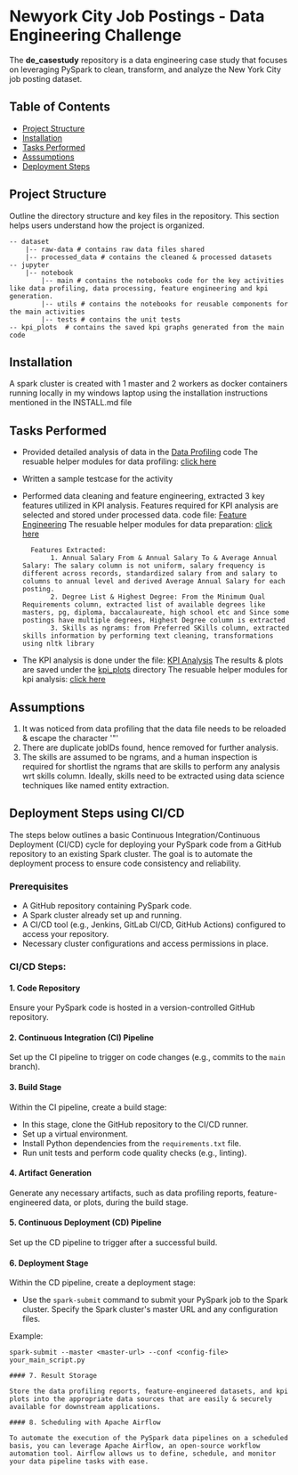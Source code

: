 # Newyork City Job Postings - Data Engineering Challenge

The **de_casestudy** repository is a data engineering case study that focuses on leveraging PySpark to clean, transform, and analyze the New York City job posting dataset.

## Table of Contents

- [Project Structure](#project-structure)
- [Installation](#installation)
- [Tasks Performed](#tasks)
- [Asssumptions](#assumptions)
- [Deployment Steps](#deployment)

<a name="project-structure"></a>
## Project Structure

Outline the directory structure and key files in the repository. This section helps users understand how the project is organized.

	-- dataset
		|-- raw-data # contains raw data files shared
		|-- processed_data # contains the cleaned & processed datasets
	-- jupyter
		|-- notebook
			|-- main # contains the notebooks code for the key activities like data profiling, data processing, feature engineering and kpi generation.
			|-- utils # contains the notebooks for reusable components for the main activities
			|-- tests # contains the unit tests
	-- kpi_plots  # contains the saved kpi graphs generated from the main code 


<a name="installation"></a>
## Installation

A spark cluster is created with 1 master and 2 workers as docker containers running locally in my windows laptop using the installation instructions mentioned in the INSTALL.md file

<a name="tasks"></a>
## Tasks Performed

- Provided detailed analysis of data in the [Data Profiling](https://github.com/iampraveenvemula/de_casestudy/blob/main/jupyter/notebook/main/1.data_profiling.ipynb) code
	The resuable helper modules for data profiling: [click here](https://github.com/iampraveenvemula/de_casestudy/blob/main/jupyter/notebook/utils/profiling_utils.ipynb)
- Written a sample testcase for the activity 
- Performed data cleaning and feature engineering, extracted 3 key features utilized in KPI analysis. 
	Features required for KPI analysis are selected and stored under processed data. 
	code file: [Feature Engineering](https://github.com/iampraveenvemula/de_casestudy/blob/main/jupyter/notebook/main/2.data_preprocessing_feature_extraction.ipynb)
	The resuable helper modules for data preparation: [click here](https://github.com/iampraveenvemula/de_casestudy/blob/main/jupyter/notebook/utils/prep_utils.ipynb)

		Features Extracted:
			 1. Annual Salary From & Annual Salary To & Average Annual Salary: The salary column is not uniform, salary frequency is different across records, standardized salary from and salary to columns to annual level and derived Average Annual Salary for each posting.
			 2. Degree List & Highest Degree: From the Minimum Qual Requirements column, extracted list of available degrees like masters, pg, diploma, baccalaureate, high school etc and Since some postings have multiple degrees, Highest Degree column is extracted
			 3. Skills as ngrams: from Preferred SKills column, extracted skills information by performing text cleaning, transformations using nltk library


- The KPI analysis is done under the file: [KPI Analysis](https://github.com/iampraveenvemula/de_casestudy/blob/main/jupyter/notebook/main/3.kpi_analysis.ipynb)
  The results & plots are saved under the [kpi_plots](https://github.com/iampraveenvemula/de_casestudy/tree/main/kpi_plots) directory
  The resuable helper modules for kpi analysis: [click here](https://github.com/iampraveenvemula/de_casestudy/blob/main/jupyter/notebook/utils/kpi_utils.ipynb)
  
<a name="assumptions"></a>
## Assumptions

1. It was noticed from data profiling that the data file needs to be reloaded & escape the character '"'
2. There are duplicate jobIDs found, hence removed for further analysis.
3. The skills are assumed to be ngrams, and a human inspection is required for shortlist the ngrams that are skills to perform any analysis wrt skills column. Ideally, skills need to be extracted using data science techniques like named entity extraction.

<a name="deployment"></a>
## Deployment Steps using CI/CD

The steps below outlines a basic Continuous Integration/Continuous Deployment (CI/CD) cycle for deploying your PySpark code from a GitHub repository to an existing Spark cluster. The goal is to automate the deployment process to ensure code consistency and reliability.

### Prerequisites

- A GitHub repository containing PySpark code.
- A Spark cluster already set up and running.
- A CI/CD tool (e.g., Jenkins, GitLab CI/CD, GitHub Actions) configured to access your repository.
- Necessary cluster configurations and access permissions in place.

### CI/CD Steps:

#### 1. Code Repository 
Ensure your PySpark code is hosted in a version-controlled GitHub repository.

#### 2. Continuous Integration (CI) Pipeline

Set up the CI pipeline to trigger on code changes (e.g., commits to the `main` branch).

#### 3. Build Stage

Within the CI pipeline, create a build stage:

- In this stage, clone the GitHub repository to the CI/CD runner.
- Set up a virtual environment.
- Install Python dependencies from the `requirements.txt` file.
- Run unit tests and perform code quality checks (e.g., linting).

#### 4. Artifact Generation

Generate any necessary artifacts, such as data profiling reports, feature-engineered data, or plots, during the build stage.

#### 5. Continuous Deployment (CD) Pipeline

Set up the CD pipeline to trigger after a successful build.

#### 6. Deployment Stage

Within the CD pipeline, create a deployment stage:

- Use the `spark-submit` command to submit your PySpark job to the Spark cluster. Specify the Spark cluster's master URL and any configuration files.

Example:
```shell
spark-submit --master <master-url> --conf <config-file> your_main_script.py

#### 7. Result Storage

Store the data profiling reports, feature-engineered datasets, and kpi plots into the appropriate data sources that are easily & securely available for downstream applications.

#### 8. Scheduling with Apache Airflow

To automate the execution of the PySpark data pipelines on a scheduled basis, you can leverage Apache Airflow, an open-source workflow automation tool. Airflow allows us to define, schedule, and monitor your data pipeline tasks with ease.